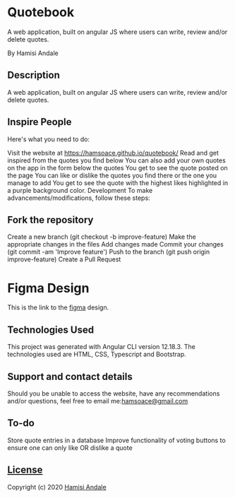 # Quotebook

A web application, built on angular JS where users can write, review and/or delete quotes.

By Hamisi Andale

## Description

A web application, built on angular JS where users can write, review and/or delete quotes.

## Inspire People

Here's what you need to do:

Visit the website at https://hamsoace.github.io/quotebook/
Read and get inspired from the quotes you find below
You can also add your own quotes on the app in the form below the quotes
You get to see the quote posted on the page
You can like or dislike the quotes you find there or the one you manage to add
You get to see the quote with the highest likes highlighted in a purple background color.
Development
To make advancements/modifications, follow these steps:

## Fork the repository

Create a new branch (git checkout -b improve-feature)
Make the appropriate changes in the files
Add changes made
Commit your changes (git commit -am 'Improve feature')
Push to the branch (git push origin improve-feature)
Create a Pull Request

# Figma Design
This is the link to the [figma](https://www.figma.com/file/JEOYeORNHRKyYNdNvlbuCC/Untitled) design.

## Technologies Used
This project was generated with Angular CLI version 12.18.3. The technologies used are HTML, CSS, Typescript and Bootstrap.

## Support and contact details
Should you be unable to access the website, have any recommendations and/or questions, feel free to email me:hamsoace@gmail.com

## To-do
Store quote entries in a database
Improve functionality of voting buttons to ensure one can only like OR dislike a quote


## [License](https://github.com/hamsoace/quotebook/LICENSE)

Copyright (c) 2020 [Hamisi Andale](https://github.com/hamsoace)



